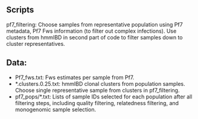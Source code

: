 ## Scripts
pf7_filtering: Choose samples from representative population using Pf7 metadata, Pf7 Fws information (to filter out complex infections). Use clusters from hmmIBD in second part of code to filter samples down to cluster representatives. 
## Data: 
- Pf7_fws.txt: Fws estimates per sample from Pf7. 
- *.clusters.0.25.txt: hmmIBD clonal clusters from population samples. Choose single representative sample from clusters in pf7_filtering.
- pf7_pops/*.txt: Lists of sample IDs selected for each population after all filtering steps, including quality filtering, relatedness filtering, and monogenomic sample selection. 
